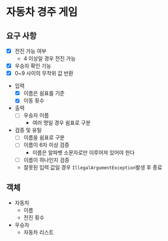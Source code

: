 # 자동차 경주 게임
## 요구 사항
* [x] 전진 가능 여부
  * 4 이상일 경우 전진 가능
* [x] 우승자 확인 기능
* [x] 0~9 사이의 무작위 값 반환
* 입력
  * [x] 이름은 쉼표를 기준
  * [x] 이동 횟수
* 출력
  * [ ] 우승자 이름
    * 여러 명일 경우 쉼표로 구분
* 검증 및 유틸
  * [ ] 이름을 쉼표로 구분
  * [ ] 이름이 6자 이상 검증
    * 이름은 알파벳 소문자로만 이루어져 있어야 한다
  * [ ] 이름이 하나인지 검증
  * 잘못된 입력 값일 경우 ```IllegalArgumentException```발생 후 종료

## 객체
* 자동차
  * 이름
  * 전진 횟수
* 우승자
  * 자동차 리스트